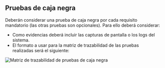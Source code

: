 ## Pruebas de caja negra

Deberán considerar una prueba de caja negra por cada requisito mandatorio (las otras pruebas son opcionales). Para ello deberá considerar:

- Como evidencias deberá incluir las capturas de pantalla o los logs del sistema.
- El formato a usar para la matriz de trazabilidad de las pruebas realizadas será el siguiente:

![Matriz de trazabilidad de pruebas de caja negra](./img/matriz-trazabilidad-test.png)

 
